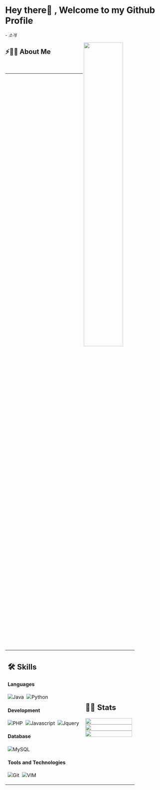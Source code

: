 # Hey there👋 , Welcome to my Github Profile

 <p>- <i>소개 </i></p>


<img src="https://user-images.githubusercontent.com/89788120/167628634-549d2bdd-609e-4275-85af-1e1974da64ca.gif" width="50%" align="right" />

## ⚡🙋‍♂️ About Me

</br>



<hr>


</br>


<table width="100%" >

 <tr>
    <td width="60%">
     
## 🛠️ Skills

#### Languages
![Java](https://img.shields.io/badge/Java-%23150458.svg?style=flat&logo=java&logoColor=orange)&nbsp;
![Python](https://img.shields.io/badge/-Python-05122A?style=flat&logo=python)&nbsp;

#### Development
![PHP](https://img.shields.io/badge/PHP-777BB4?style=flat&logo=php&logoColor=white)&nbsp;
![Javascript](https://img.shields.io/badge/JavaScript-F7DF1E?style=flat&logo=javascript&logoColor=black)&nbsp;
![Jquery](https://img.shields.io/badge/jQuery-0769AD?style=flat&logo=jquery&logoColor=white)&nbsp;

#### Database

![MySQL](https://img.shields.io/badge/MySQL-00000F?style=flat&logo=mysql&logoColor=white)&nbsp;

#### Tools and Technologies
![Git](https://img.shields.io/badge/-Git-05122A?style=flat&logo=git)&nbsp;
![VIM](https://img.shields.io/badge/VIM-%2311AB00.svg?&style=flat&logo=vim&logoColor=white)&nbsp;
     
</td>
    <td>
  
## 📄📜 Stats


<p align="center">
  <img width="100%" src="https://github-readme-stats.vercel.app/api?username=LimDDung&theme=algolia&show_icons=true&bg_color=transparent&title_color=navy&text_color=black" />
 </br>
  <img width="100%" src="https://github-readme-streak-stats.herokuapp.com/?user=LimDDung"/>
 </br>
  <img width="100%" src="https://github-readme-stats.vercel.app/api/top-langs/?username=LimDDung&exclude_repo=Portfolio,HomePal&langs_count=7&layout=compact&bg_color=transparent" />
</p>
  </td>
 </tr>
</table>



 

</br>




